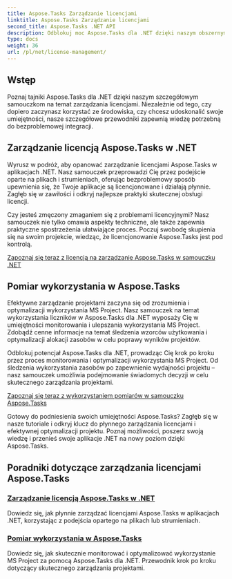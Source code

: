 ```yaml
---
title: Aspose.Tasks Zarządzanie licencjami
linktitle: Aspose.Tasks Zarządzanie licencjami
second_title: Aspose.Tasks .NET API
description: Odblokuj moc Aspose.Tasks dla .NET dzięki naszym obszernym samouczkom. Zarządzaj licencjami i optymalizuj wykorzystanie MS Project w celu wydajnego zarządzania projektami.
type: docs
weight: 36
url: /pl/net/license-management/
---
```


## Wstęp

Poznaj tajniki Aspose.Tasks dla .NET dzięki naszym szczegółowym samouczkom na temat zarządzania licencjami. Niezależnie od tego, czy dopiero zaczynasz korzystać ze środowiska, czy chcesz udoskonalić swoje umiejętności, nasze szczegółowe przewodniki zapewnią wiedzę potrzebną do bezproblemowej integracji.

## Zarządzanie licencją Aspose.Tasks w .NET

Wyrusz w podróż, aby opanować zarządzanie licencjami Aspose.Tasks w aplikacjach .NET. Nasz samouczek przeprowadzi Cię przez podejście oparte na plikach i strumieniach, oferując bezproblemowy sposób upewnienia się, że Twoje aplikacje są licencjonowane i działają płynnie. Zagłęb się w zawiłości i odkryj najlepsze praktyki skutecznej obsługi licencji.

Czy jesteś zmęczony zmaganiem się z problemami licencyjnymi? Nasz samouczek nie tylko omawia aspekty techniczne, ale także zapewnia praktyczne spostrzeżenia ułatwiające proces. Poczuj swobodę skupienia się na swoim projekcie, wiedząc, że licencjonowanie Aspose.Tasks jest pod kontrolą.

[Zapoznaj się teraz z licencją na zarządzanie Aspose.Tasks w samouczku .NET](./managing-license/)

## Pomiar wykorzystania w Aspose.Tasks

Efektywne zarządzanie projektami zaczyna się od zrozumienia i optymalizacji wykorzystania MS Project. Nasz samouczek na temat wykorzystania liczników w Aspose.Tasks dla .NET wyposaży Cię w umiejętności monitorowania i ulepszania wykorzystania MS Project. Zdobądź cenne informacje na temat śledzenia wzorców użytkowania i optymalizacji alokacji zasobów w celu poprawy wyników projektów.

Odblokuj potencjał Aspose.Tasks dla .NET, prowadząc Cię krok po kroku przez proces monitorowania i optymalizacji wykorzystania MS Project. Od śledzenia wykorzystania zasobów po zapewnienie wydajności projektu – nasz samouczek umożliwia podejmowanie świadomych decyzji w celu skutecznego zarządzania projektami.

[Zapoznaj się teraz z wykorzystaniem pomiarów w samouczku Aspose.Tasks](./metering-usage/)

Gotowy do podniesienia swoich umiejętności Aspose.Tasks? Zagłęb się w nasze tutoriale i odkryj klucz do płynnego zarządzania licencjami i efektywnej optymalizacji projektu. Poznaj możliwości, poszerz swoją wiedzę i przenieś swoje aplikacje .NET na nowy poziom dzięki Aspose.Tasks.

## Poradniki dotyczące zarządzania licencjami Aspose.Tasks
### [Zarządzanie licencją Aspose.Tasks w .NET](./managing-license/)
Dowiedz się, jak płynnie zarządzać licencjami Aspose.Tasks w aplikacjach .NET, korzystając z podejścia opartego na plikach lub strumieniach.
### [Pomiar wykorzystania w Aspose.Tasks](./metering-usage/)
Dowiedz się, jak skutecznie monitorować i optymalizować wykorzystanie MS Project za pomocą Aspose.Tasks dla .NET. Przewodnik krok po kroku dotyczący skutecznego zarządzania projektami.